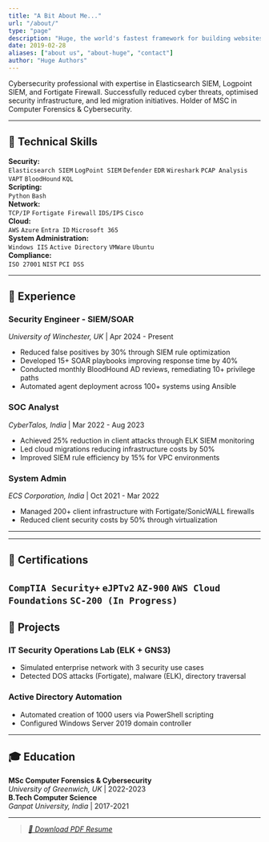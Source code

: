 ```yaml
---
title: "A Bit About Me..."
url: "/about/"
type: "page"
description: "Huge, the world's fastest framework for building websites"
date: 2019-02-28
aliases: ["about us", "about-huge", "contact"]
author: "Huge Authors"
---
```





Cybersecurity professional with expertise in Elasticsearch SIEM, Logpoint SIEM, and Fortigate Firewall. Successfully reduced cyber threats, optimised security infrastructure, and led migration initiatives. Holder of MSC in Computer Forensics & Cybersecurity.

---

## 🔧 Technical Skills  
**Security:**  
`Elasticsearch SIEM` `LogPoint SIEM` `Defender` `EDR` `Wireshark` `PCAP Analysis` `VAPT` `BloodHound` `KQL`  
**Scripting:**  
`Python` `Bash`  
**Network:**  
`TCP/IP` `Fortigate Firewall` `IDS/IPS` `Cisco`  
**Cloud:**  
`AWS` `Azure` `Entra ID` `Microsoft 365`  
**System Administration:**  
`Windows IIS` `Active Directory` `VMWare` `Ubuntu`  
**Compliance:**  
`ISO 27001` `NIST` `PCI DSS`

---

## 💼 Experience  

### **Security Engineer - SIEM/SOAR**  
*University of Winchester, UK* | Apr 2024 - Present  
- Reduced false positives by 30% through SIEM rule optimization  
- Developed 15+ SOAR playbooks improving response time by 40%  
- Conducted monthly BloodHound AD reviews, remediating 10+ privilege paths  
- Automated agent deployment across 100+ systems using Ansible  

### **SOC Analyst**  
*CyberTalos, India* | Mar 2022 - Aug 2023  
- Achieved 25% reduction in client attacks through ELK SIEM monitoring  
- Led cloud migrations reducing infrastructure costs by 50%  
- Improved SIEM rule efficiency by 15% for VPC environments  

### **System Admin**  
*ECS Corporation, India* | Oct 2021 - Mar 2022  
- Managed 200+ client infrastructure with Fortigate/SonicWALL firewalls  
- Reduced client security costs by 50% through virtualization  

---

---
## 📜 Certifications  
`CompTIA Security+` `eJPTv2` `AZ-900` `AWS Cloud Foundations` `SC-200 (In Progress)`
---

## 🚀 Projects  

### **IT Security Operations Lab (ELK + GNS3)**  
- Simulated enterprise network with 3 security use cases  
- Detected DOS attacks (Fortigate), malware (ELK), directory traversal  

### **Active Directory Automation**  
- Automated creation of 1000 users via PowerShell scripting  
- Configured Windows Server 2019 domain controller  

---

## 🎓 Education  
**MSc Computer Forensics & Cybersecurity**  
*University of Greenwich, UK* | 2022-2023  
**B.Tech Computer Science**  
*Ganpat University, India* | 2017-2021  

---

> *[📄 Download PDF Resume](/files/Nirmal_Resume.pdf)*
